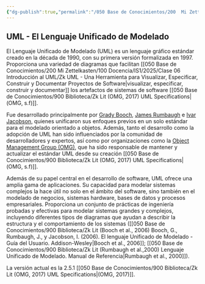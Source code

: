 ```yaml
---
{"dg-publish":true,"permalink":"/050 Base de Conocimientos/200  Mi Zettelkasten/010 Informática/Zk UML - El Lenguaje Unificado de Modelado/","tags":["UML","modelado"]}
---
```


## UML - El Lenguaje Unificado de Modelado

El Lenguaje Unificado de Modelado (UML) es un lenguaje gráfico estándar creado en la década de 1990, con su primera versión formalizada en 1997. Proporciona una variedad de diagramas que facilitan [[050 Base de Conocimientos/200  Mi Zettelkasten/100 Docencia/IS1/2025/Clase 06 Introducción al UML/Zk UML - Una Herramienta para Visualizar, Especificar, Construir y Documentar Proyectos de Software\|visualizar, especificar, construir y documentar]] los artefactos de sistemas de software [[050 Base de Conocimientos/900 Biblioteca/Zk Lit (OMG, 2017) UML Specifications\|(OMG, s.f)]].

Fue desarrollado principalmente por  [Grady Booch](https://www.google.com/url?sa=t&source=web&rct=j&opi=89978449&url=https://es.wikipedia.org/wiki/Grady_Booch&ved=2ahUKEwjS8aOyvpSMAxWuILkGHVEgILYQFnoECD0QAQ&usg=AOvVaw37wq1l0gpNQdEuW_yfjjCs), [James Rumbaugh](https://www.google.com/url?sa=t&source=web&rct=j&opi=89978449&url=https://es.wikipedia.org/wiki/James_Rumbaugh&ved=2ahUKEwjK_aTEvpSMAxXgLbkGHY3DH6gQFnoECDEQAQ&usg=AOvVaw2ucVI0Ouu8bTENBQuqz89Y) e [Ivar Jacobson](https://www.google.com/url?sa=t&source=web&rct=j&opi=89978449&url=https://es.wikipedia.org/wiki/Ivar_Jacobson&ved=2ahUKEwjC8fHQvpSMAxWlgWEGHZWRBqsQFnoECDoQAQ&usg=AOvVaw3wfOA_GUIB2QEaeddPaJj5), quienes unificaron sus enfoques previos en un solo estándar para el modelado orientado a objetos. Además, tanto el desarrollo como la adopción de UML han sido influenciados por la comunidad de desarrolladores y expertos, así como por organizaciones como la [Object Management Group (OMG)](https://www.omg.org), que ha sido responsable de mantener y actualizar el estándar UML desde su creación  [[050 Base de Conocimientos/900 Biblioteca/Zk Lit (OMG, 2017) UML Specifications\|(OMG, s.f)]].

Además de su papel central en el desarrollo de software, UML ofrece una amplia gama de aplicaciones. Su capacidad para modelar sistemas complejos la hace útil no solo en el ámbito del software, sino también en el modelado de negocios, sistemas hardware, bases de datos y procesos empresariales. Proporciona un conjunto de prácticas de ingeniería probadas y efectivas para modelar sistemas grandes y complejos, incluyendo diferentes tipos de diagramas que ayudan a describir la estructura y el comportamiento de los sistemas ([[050 Base de Conocimientos/900 Biblioteca/Zk Lit (Booch et al., 2006) Booch, G., Rumbaugh, J., y Jacobson, I. (2006). El lenguaje Unificado de Modelado - Guía del Usuario. Addison-Wesley\|Booch et al., 2006]]; [[050 Base de Conocimientos/900 Biblioteca/Zk Lit (Rumbaugh et al.,2000) Lenguaje Unificado de Modelado. Manual de Referencia\|Rumbaugh et al., 2000]]).

La versión actual es la 2.5.1 [[050 Base de Conocimientos/900 Biblioteca/Zk Lit (OMG, 2017) UML Specifications\|(OMG, 2017)]].
